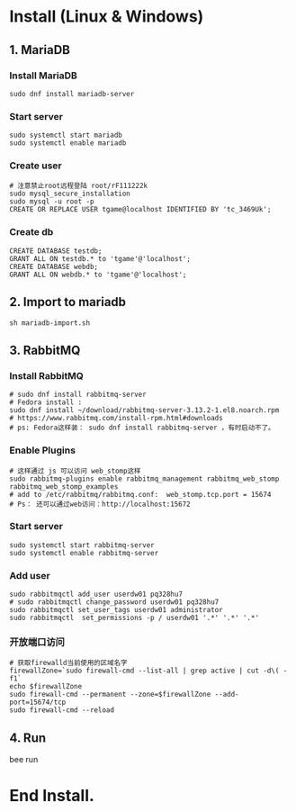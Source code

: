 # Install (Linux & Windows)

## 1. MariaDB
### Install MariaDB
```
sudo dnf install mariadb-server
```

### Start server
```
sudo systemctl start mariadb
sudo systemctl enable mariadb
```

### Create user
```
# 注意禁止root远程登陆 root/rF111222k
sudo mysql_secure_installation
sudo mysql -u root -p
CREATE OR REPLACE USER tgame@localhost IDENTIFIED BY 'tc_3469Uk';
```

### Create db
```
CREATE DATABASE testdb;
GRANT ALL ON testdb.* to 'tgame'@'localhost';
CREATE DATABASE webdb;
GRANT ALL ON webdb.* to 'tgame'@'localhost';
```

## 2. Import to mariadb
`sh mariadb-import.sh`


## 3. RabbitMQ
### Install RabbitMQ
```
# sudo dnf install rabbitmq-server 
# Fedora install :
sudo dnf install ~/download/rabbitmq-server-3.13.2-1.el8.noarch.rpm
# https://www.rabbitmq.com/install-rpm.html#downloads
# ps: Fedora这样装： sudo dnf install rabbitmq-server ，有时启动不了。
```

### Enable Plugins
```
# 这样通过 js 可以访问 web_stomp这样
sudo rabbitmq-plugins enable rabbitmq_management rabbitmq_web_stomp rabbitmq_web_stomp_examples
# add to /etc/rabbitmq/rabbitmq.conf:  web_stomp.tcp.port = 15674
# Ps： 还可以通过web访问：http://localhost:15672
```

### Start server
```
sudo systemctl start rabbitmq-server
sudo systemctl enable rabbitmq-server
```

### Add user
```
sudo rabbitmqctl add_user userdw01 pq328hu7
# sudo rabbitmqctl change_password userdw01 pq328hu7
sudo rabbitmqctl set_user_tags userdw01 administrator
sudo rabbitmqctl  set_permissions -p / userdw01 '.*' '.*' '.*'
```

### 开放端口访问
```
# 获取firewalld当前使用的区域名字
firewallZone=`sudo firewall-cmd --list-all | grep active | cut -d\( -f1`
echo $firewallZone
sudo firewall-cmd --permanent --zone=$firewallZone --add-port=15674/tcp
sudo firewall-cmd --reload
```

## 4. Run
bee run

# End Install.
